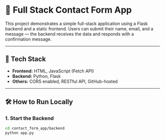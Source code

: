# 💼 Full Stack Contact Form App

This project demonstrates a simple full-stack application using a Flask backend and a static frontend. Users can submit their name, email, and a message — the backend receives the data and responds with a confirmation message.

---

## 🔧 Tech Stack

- **Frontend:** HTML, JavaScript (Fetch API)
- **Backend:** Python, Flask
- **Others:** CORS enabled, RESTful API, GitHub-hosted

---

## 🛠 How to Run Locally

### 1. Start the Backend
```bash
cd contact_form_app/backend
python app.py

